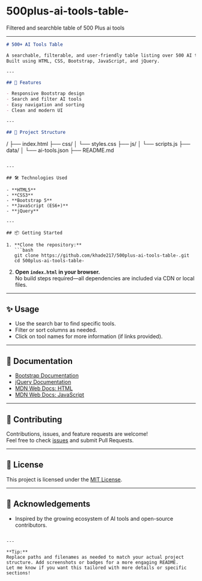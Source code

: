 # 500plus-ai-tools-table-
Filtered and searchble table of 500 Plus ai tools


---

```markdown
# 500+ AI Tools Table

A searchable, filterable, and user-friendly table listing over 500 AI tools.  
Built using HTML, CSS, Bootstrap, JavaScript, and jQuery.

---

## 🚀 Features

- Responsive Bootstrap design
- Search and filter AI tools
- Easy navigation and sorting
- Clean and modern UI

---

## 📂 Project Structure

```
/
├── index.html
├── css/
│   └── styles.css
├── js/
│   └── scripts.js
├── data/
│   └── ai-tools.json
├── README.md
```

---

## 🛠️ Technologies Used

- **HTML5**
- **CSS3**
- **Bootstrap 5**
- **JavaScript (ES6+)**
- **jQuery**

---

## 📦 Getting Started

1. **Clone the repository:**
   ```bash
   git clone https://github.com/khade217/500plus-ai-tools-table-.git
   cd 500plus-ai-tools-table-
   ```

2. **Open `index.html` in your browser.**  
   No build steps required—all dependencies are included via CDN or local files.

---

## ✨ Usage

- Use the search bar to find specific tools.
- Filter or sort columns as needed.
- Click on tool names for more information (if links provided).

---

## 📑 Documentation

- [Bootstrap Documentation](https://getbootstrap.com/docs/)
- [jQuery Documentation](https://api.jquery.com/)
- [MDN Web Docs: HTML](https://developer.mozilla.org/en-US/docs/Web/HTML)
- [MDN Web Docs: JavaScript](https://developer.mozilla.org/en-US/docs/Web/JavaScript)

---

## 🤝 Contributing

Contributions, issues, and feature requests are welcome!  
Feel free to check [issues](https://github.com/khade217/500plus-ai-tools-table-/issues) and submit Pull Requests.

---

## 📄 License

This project is licensed under the [MIT License](LICENSE).

---

## 🙌 Acknowledgements

- Inspired by the growing ecosystem of AI tools and open-source contributors.
```

---

**Tip:**  
Replace paths and filenames as needed to match your actual project structure. Add screenshots or badges for a more engaging README.  
Let me know if you want this tailored with more details or specific sections!

